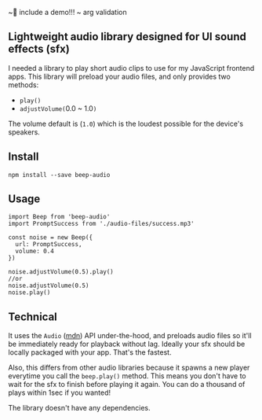 ~😬 include a demo!!!
~ arg validation

## Lightweight audio library designed for UI sound effects (sfx)

I needed a library to play short audio clips to use for my JavaScript frontend apps. This library will preload your audio files, and only provides two methods:

- `play()`
- `adjustVolume(`0.0 ~ 1.0`)`

The volume default is (`1.0`) which is the loudest possible for the device's speakers.

## Install

```
npm install --save beep-audio
```

## Usage

```
import Beep from 'beep-audio'
import PromptSuccess from './audio-files/success.mp3'

const noise = new Beep({
  url: PromptSuccess,
  volume: 0.4
})

noise.adjustVolume(0.5).play()
//or
noise.adjustVolume(0.5)
noise.play()
```

## Technical

It uses the `Audio` ([mdn](https://developer.mozilla.org/en-US/docs/Web/API/HTMLAudioElement)) API under-the-hood, and preloads audio files so it'll be immediately ready for playback without lag. Ideally your sfx should be locally packaged with your app. That's the fastest.

Also, this differs from other audio libraries because it spawns a new player everytime you call the `beep.play()` method. This means you don't have to wait for the sfx to finish before playing it again. You can do a thousand of plays within 1sec if you wanted!

The library doesn't have any dependencies.

